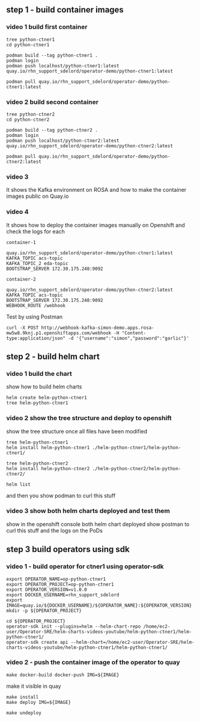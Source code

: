 

## step 1 - build container images

### video 1 build first container
```
tree python-ctner1
cd python-ctner1

podman build --tag python-ctner1 .
podman login
podman push localhost/python-ctner1:latest quay.io/rhn_support_sdelord/operator-demo/python-ctner1:latest

podman pull quay.io/rhn_support_sdelord/operator-demo/python-ctner1:latest
```

### video 2 build second container
```
tree python-ctner2
cd python-ctner2

podman build --tag python-ctner2 .
podman login
podman push localhost/python-ctner2:latest quay.io/rhn_support_sdelord/operator-demo/python-ctner2:latest

podman pull quay.io/rhn_support_sdelord/operator-demo/python-ctner2:latest
```

### video 3 

It shows the Kafka environment on ROSA and how to make the container images public on Quay.io

### video 4


It shows how to deploy the container images manually on Openshift and check the logs for each
```
container-1 

quay.io/rhn_support_sdelord/operator-demo/python-ctner1:latest
KAFKA_TOPIC acs-topic
KAFKA_TOPIC_2 eda-topic
BOOTSTRAP_SERVER 172.30.175.248:9092

container-2 

quay.io/rhn_support_sdelord/operator-demo/python-ctner2:latest
KAFKA_TOPIC acs-topic
BOOTSTRAP_SERVER 172.30.175.248:9092
WEBHOOK_ROUTE /webhook
```
Test by using Postman
```
curl -X POST http://webhook-kafka-simon-demo.apps.rosa-mw5w8.9knj.p1.openshiftapps.com/webhook -H "Content-type:application/json" -d '{"username":"simon","password":"garlic"}'
```

## step 2 - build helm chart

### video 1 build the chart
show how to build helm charts

```
helm create helm-python-ctner1
tree helm-python-ctner1

```

### video 2 show the tree structure and deploy to openshift
show the tree structure once all files have been modified

```
tree helm-python-ctner1
helm install helm-python-ctner1 ./helm-python-ctner1/helm-python-ctner1/

tree helm-python-ctner2
helm install helm-python-ctner2 ./helm-python-ctner2/helm-python-ctner2/

helm list
```

and then you show podman to curl this stuff


### video 3 show both helm charts deployed and test them

show in the openshift console both helm chart deployed
show postman to curl this stuff and the logs on the PoDs


## step 3 build operators using sdk
### video 1 - build operator for ctner1 using operator-sdk

```
export OPERATOR_NAME=op-python-ctner1
export OPERATOR_PROJECT=op-python-ctner1
export OPERATOR_VERSION=v1.0.0
export DOCKER_USERNAME=rhn_support_sdelord
export IMAGE=quay.io/${DOCKER_USERNAME}/${OPERATOR_NAME}:${OPERATOR_VERSION}
mkdir -p ${OPERATOR_PROJECT}

cd ${OPERATOR_PROJECT}
operator-sdk init --plugins=helm --helm-chart-repo /home/ec2-user/Operator-SRE/helm-charts-videos-youtube/helm-python-ctner1/helm-python-ctner1/
operator-sdk create api --helm-chart=/home/ec2-user/Operator-SRE/helm-charts-videos-youtube/helm-python-ctner1/helm-python-ctner1/
```

### video 2 - push the container image of the operator to quay
```
make docker-build docker-push IMG=${IMAGE}
```
make it visible in quay
```
make install
make deploy IMG=${IMAGE}

make undeploy
```





